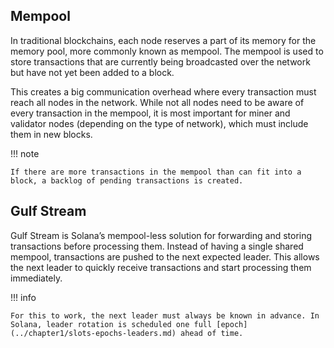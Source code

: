 <h2>Mempool</h2>

In traditional blockchains, each node reserves a part of its memory for the memory pool, more commonly known as mempool. The mempool is used to store transactions that are currently being broadcasted over the network but have not yet been added to a block.

This creates a big communication overhead where every transaction must reach all nodes in the network. While not all nodes need to be aware of every transaction in the mempool, it is most important for miner and validator nodes (depending on the type of network), which must include them in new blocks.

!!! note

    If there are more transactions in the mempool than can fit into a block, a backlog of pending transactions is created.

<h2>Gulf Stream</h2>

Gulf Stream is Solana’s mempool-less solution for forwarding and storing transactions before processing them. Instead of having a single shared mempool, transactions are pushed to the next expected leader. This allows the next leader to quickly receive transactions and start processing them immediately.

!!! info

    For this to work, the next leader must always be known in advance. In Solana, leader rotation is scheduled one full [epoch](../chapter1/slots-epochs-leaders.md) ahead of time.
